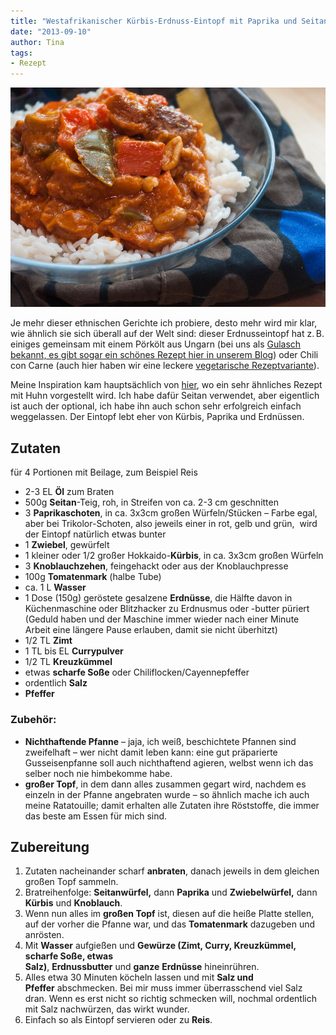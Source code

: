 ```yaml
---
title: "Westafrikanischer Kürbis-Erdnuss-Eintopf mit Paprika und Seitan"
date: "2013-09-10" 
author: Tina
tags:
- Rezept
---
```


[![Afrikanischer Paprika-Erdnuss-Eintopf](images/afrikanischer-paprika-erdnuss-eintopf.jpg)](http://apfeleimer.files.wordpress.com/2013/09/afrikanischer-paprika-erdnuss-eintopf.jpg)

Je mehr dieser ethnischen Gerichte ich probiere, desto mehr wird mir klar, wie ähnlich sie sich überall auf der Welt sind: dieser Erdnusseintopf hat z. B. einiges gemeinsam mit einem Pörkölt aus Ungarn (bei uns als [Gulasch bekannt, es gibt sogar ein schönes Rezept hier in unserem Blog](http://apfeleimer.wordpress.com/2012/07/12/vegetarischer-gulasch-mit-seitan-oder-extrudierten-sojaproteinwurfeln/ "Vegetarischer Gulasch mit Seitan (oder extrudierten Sojaproteinwürfeln)")) oder Chili con Carne (auch hier haben wir eine leckere [vegetarische Rezeptvariante](http://apfeleimer.wordpress.com/2012/12/29/vegetarisches-chili-ohne-carne-mit-seitan-soja-oder-linsen/ "Vegetarisches Chili ohne Carne mit Seitan, Soja oder Linsen")).

Meine Inspiration kam hauptsächlich von [hier](http://www.food.com/recipe/african-chicken-peanut-butter-soup-191639), wo ein sehr ähnliches Rezept mit Huhn vorgestellt wird. Ich habe dafür Seitan verwendet, aber eigentlich ist auch der optional, ich habe ihn auch schon sehr erfolgreich einfach weggelassen. Der Eintopf lebt eher von Kürbis, Paprika und Erdnüssen.

## Zutaten

für 4 Portionen mit Beilage, zum Beispiel Reis

- 2-3 EL **Öl** zum Braten
- 500g **Seitan**\-Teig, roh, in Streifen von ca. 2-3 cm geschnitten
- 3 **Paprikaschoten**, in ca. 3x3cm großen Würfeln/Stücken – Farbe egal, aber bei Trikolor-Schoten, also jeweils einer in rot, gelb und grün,  wird der Eintopf natürlich etwas bunter
- 1 **Zwiebel**, gewürfelt
- 1 kleiner oder 1/2 großer Hokkaido-**Kürbis**, in ca. 3x3cm großen Würfeln
- 3 **Knoblauchzehen**, feingehackt oder aus der Knoblauchpresse
- 100g **Tomatenmark** (halbe Tube)
- ca. 1 L **Wasser**
- 1 Dose (150g) geröstete gesalzene **Erdnüsse**, die Hälfte davon in Küchenmaschine oder Blitzhacker zu Erdnusmus oder -butter püriert (Geduld haben und der Maschine immer wieder nach einer Minute Arbeit eine längere Pause erlauben, damit sie nicht überhitzt)
- 1/2 TL **Zimt**
- 1 TL bis EL **Currypulver**
- 1/2 TL **Kreuzkümmel**
- etwas **scharfe Soße** oder Chiliflocken/Cayennepfeffer
- ordentlich **Salz**
- **Pfeffer**

### Zubehör: 

- **Nichthaftende Pfanne** – jaja, ich weiß, beschichtete Pfannen sind zweifelhaft – wer nicht damit leben kann: eine gut präparierte Gusseisenpfanne soll auch nichthaftend agieren, welbst wenn ich das selber noch nie himbekomme habe.
- **großer Topf**, in dem dann alles zusammen gegart wird, nachdem es einzeln in der Pfanne angebraten wurde – so ähnlich mache ich auch meine Ratatouille; damit erhalten alle Zutaten ihre Röststoffe, die immer das beste am Essen für mich sind.

## Zubereitung

1. Zutaten nacheinander scharf **anbraten**, danach jeweils in dem gleichen großen Topf sammeln.
2. Bratreihenfolge: **Seitanwürfel,** dann **Paprika** und **Zwiebelwürfel,** dann **Kürbis** und **Knoblauch**.
3. Wenn nun alles im **großen Topf** ist, diesen auf die heiße Platte stellen, auf der vorher die Pfanne war, und das **Tomatenmark** dazugeben und anrösten.
4. Mit **Wasser** aufgießen und **Gewürze (Zimt, Curry, Kreuzkümmel, scharfe Soße, etwas Salz)**, **Erdnussbutter** und **ganze** **Erdnüsse** hineinrühren.
5. Alles etwa 30 Minuten köcheln lassen und mit **Salz und Pfeffer** abschmecken. Bei mir muss immer überrasschend viel Salz dran. Wenn es erst nicht so richtig schmecken will, nochmal ordentlich mit Salz nachwürzen, das wirkt wunder.
6. Einfach so als Eintopf servieren oder zu **Reis**.
